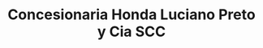 ---
title: "Concesionaria Honda Luciano Preto y Cia SCC"
url: /rio-grande/concesionaria-honda-luciano-preto-y-cia-scc/
shop: Motorrad
---